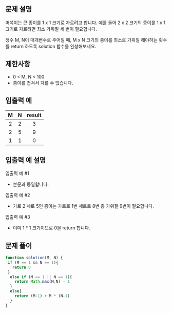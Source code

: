 ## 문제 설명 
머쓱이는 큰 종이를 1 x 1 크기로 자르려고 합니다. 예를 들어 2 x 2 크기의 종이를 1 x 1 크기로 자르려면 최소 가위질 세 번이 필요합니다.


정수 M, N이 매개변수로 주어질 때, M x N 크기의 종이를 최소로 가위질 해야하는 횟수를 return 하도록 solution 함수를 완성해보세요.

## 제한사항
- 0 < M, N < 100
- 종이를 겹쳐서 자를 수 없습니다.

## 입출력 예
M|	N|	result
:--:|:--:|:--:|
2	|2|	3
2	|5|	9
1	|1|	0

## 입출력 예 설명
입출력 예 #1

- 본문과 동일합니다.

입출력 예 #2

- 가로 2 세로 5인 종이는 가로로 1번 세로로 8번 총 가위질 9번이 필요합니다.

입출력 예 #3

- 이미 1 * 1 크기이므로 0을 return 합니다.

## 문제 풀이
```js
function solution(M, N) {
 if (M == 1 && N == 1){
   return 0
 }
  else if (M == 1 || N == 1){
    return Math.max(M,N) - 1
  }
  else{
    return (M-1) + M * (N-1)
  }
}
```
